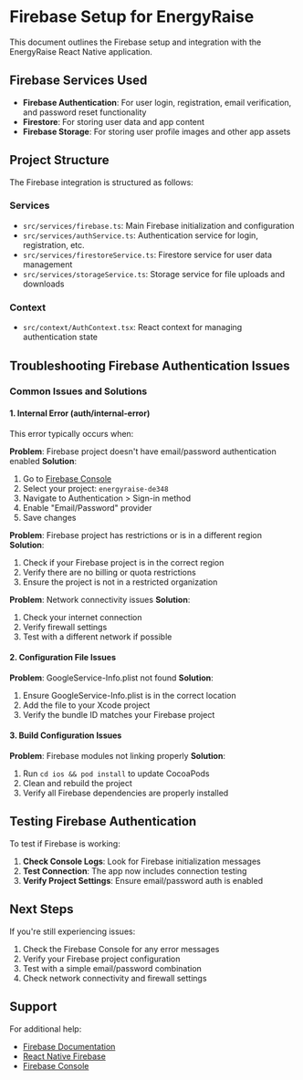 # Firebase Setup for EnergyRaise

This document outlines the Firebase setup and integration with the EnergyRaise React Native application.

## Firebase Services Used

- **Firebase Authentication**: For user login, registration, email verification, and password reset functionality
- **Firestore**: For storing user data and app content
- **Firebase Storage**: For storing user profile images and other app assets

## Project Structure

The Firebase integration is structured as follows:

### Services

- `src/services/firebase.ts`: Main Firebase initialization and configuration
- `src/services/authService.ts`: Authentication service for login, registration, etc.
- `src/services/firestoreService.ts`: Firestore service for user data management
- `src/services/storageService.ts`: Storage service for file uploads and downloads

### Context

- `src/context/AuthContext.tsx`: React context for managing authentication state

## Troubleshooting Firebase Authentication Issues

### Common Issues and Solutions

#### 1. Internal Error (auth/internal-error)

This error typically occurs when:

**Problem**: Firebase project doesn't have email/password authentication enabled
**Solution**:

1. Go to [Firebase Console](https://console.firebase.google.com/)
2. Select your project: `energyraise-de348`
3. Navigate to Authentication > Sign-in method
4. Enable "Email/Password" provider
5. Save changes

**Problem**: Firebase project has restrictions or is in a different region
**Solution**:

1. Check if your Firebase project is in the correct region
2. Verify there are no billing or quota restrictions
3. Ensure the project is not in a restricted organization

**Problem**: Network connectivity issues
**Solution**:

1. Check your internet connection
2. Verify firewall settings
3. Test with a different network if possible

#### 2. Configuration File Issues

**Problem**: GoogleService-Info.plist not found
**Solution**:

1. Ensure GoogleService-Info.plist is in the correct location
2. Add the file to your Xcode project
3. Verify the bundle ID matches your Firebase project

#### 3. Build Configuration Issues

**Problem**: Firebase modules not linking properly
**Solution**:

1. Run `cd ios && pod install` to update CocoaPods
2. Clean and rebuild the project
3. Verify all Firebase dependencies are properly installed

## Testing Firebase Authentication

To test if Firebase is working:

1. **Check Console Logs**: Look for Firebase initialization messages
2. **Test Connection**: The app now includes connection testing
3. **Verify Project Settings**: Ensure email/password auth is enabled

## Next Steps

If you're still experiencing issues:

1. Check the Firebase Console for any error messages
2. Verify your Firebase project configuration
3. Test with a simple email/password combination
4. Check network connectivity and firewall settings

## Support

For additional help:

- [Firebase Documentation](https://firebase.google.com/docs)
- [React Native Firebase](https://rnfirebase.io/)
- [Firebase Console](https://console.firebase.google.com/)
